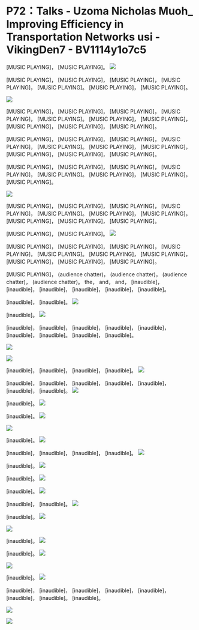 # P72：Talks - Uzoma Nicholas Muoh_ Improving Efficiency in Transportation Networks usi - VikingDen7 - BV1114y1o7c5

 [MUSIC PLAYING]， [MUSIC PLAYING]。
![](img/3553459ded9d1d92e37e80eb6c1f4b37_1.png)

 [MUSIC PLAYING]， [MUSIC PLAYING]， [MUSIC PLAYING]， [MUSIC PLAYING]， [MUSIC PLAYING]。 [MUSIC PLAYING]， [MUSIC PLAYING]。

![](img/3553459ded9d1d92e37e80eb6c1f4b37_3.png)

 [MUSIC PLAYING]， [MUSIC PLAYING]， [MUSIC PLAYING]， [MUSIC PLAYING]， [MUSIC PLAYING]。 [MUSIC PLAYING]， [MUSIC PLAYING]， [MUSIC PLAYING]， [MUSIC PLAYING]， [MUSIC PLAYING]。

 [MUSIC PLAYING]， [MUSIC PLAYING]， [MUSIC PLAYING]， [MUSIC PLAYING]， [MUSIC PLAYING]。 [MUSIC PLAYING]， [MUSIC PLAYING]， [MUSIC PLAYING]， [MUSIC PLAYING]， [MUSIC PLAYING]。

 [MUSIC PLAYING]， [MUSIC PLAYING]， [MUSIC PLAYING]， [MUSIC PLAYING]， [MUSIC PLAYING]。 [MUSIC PLAYING]， [MUSIC PLAYING]， [MUSIC PLAYING]。



![](img/3553459ded9d1d92e37e80eb6c1f4b37_5.png)

 [MUSIC PLAYING]， [MUSIC PLAYING]， [MUSIC PLAYING]， [MUSIC PLAYING]， [MUSIC PLAYING]。 [MUSIC PLAYING]， [MUSIC PLAYING]， [MUSIC PLAYING]， [MUSIC PLAYING]， [MUSIC PLAYING]。

 [MUSIC PLAYING]， [MUSIC PLAYING]。
![](img/3553459ded9d1d92e37e80eb6c1f4b37_7.png)

 [MUSIC PLAYING]， [MUSIC PLAYING]， [MUSIC PLAYING]， [MUSIC PLAYING]， [MUSIC PLAYING]。 [MUSIC PLAYING]， [MUSIC PLAYING]， [MUSIC PLAYING]， [MUSIC PLAYING]， [MUSIC PLAYING]。

 [MUSIC PLAYING]， (audience chatter)， (audience chatter)， (audience chatter)， (audience chatter)。 the， and， and， [inaudible]， [inaudible]， [inaudible]， [inaudible]， [inaudible]， [inaudible]。

 [inaudible]， [inaudible]。
![](img/3553459ded9d1d92e37e80eb6c1f4b37_9.png)

 [inaudible]。
![](img/3553459ded9d1d92e37e80eb6c1f4b37_11.png)

 [inaudible]， [inaudible]， [inaudible]， [inaudible]， [inaudible]， [inaudible]， [inaudible]。 [inaudible]， [inaudible]。

![](img/3553459ded9d1d92e37e80eb6c1f4b37_13.png)

![](img/3553459ded9d1d92e37e80eb6c1f4b37_14.png)

 [inaudible]， [inaudible]， [inaudible]， [inaudible]。
![](img/3553459ded9d1d92e37e80eb6c1f4b37_16.png)

 [inaudible]， [inaudible]， [inaudible]， [inaudible]， [inaudible]， [inaudible]， [inaudible]。
![](img/3553459ded9d1d92e37e80eb6c1f4b37_18.png)

 [inaudible]。
![](img/3553459ded9d1d92e37e80eb6c1f4b37_20.png)

 [inaudible]。
![](img/3553459ded9d1d92e37e80eb6c1f4b37_22.png)

![](img/3553459ded9d1d92e37e80eb6c1f4b37_23.png)

 [inaudible]。
![](img/3553459ded9d1d92e37e80eb6c1f4b37_25.png)

 [inaudible]， [inaudible]， [inaudible]， [inaudible]。
![](img/3553459ded9d1d92e37e80eb6c1f4b37_27.png)

 [inaudible]。
![](img/3553459ded9d1d92e37e80eb6c1f4b37_29.png)

 [inaudible]。
![](img/3553459ded9d1d92e37e80eb6c1f4b37_31.png)

 [inaudible]。
![](img/3553459ded9d1d92e37e80eb6c1f4b37_33.png)

 [inaudible]， [inaudible]。
![](img/3553459ded9d1d92e37e80eb6c1f4b37_35.png)

 [inaudible]。
![](img/3553459ded9d1d92e37e80eb6c1f4b37_37.png)

![](img/3553459ded9d1d92e37e80eb6c1f4b37_38.png)

 [inaudible]。
![](img/3553459ded9d1d92e37e80eb6c1f4b37_40.png)

 [inaudible]。
![](img/3553459ded9d1d92e37e80eb6c1f4b37_42.png)

![](img/3553459ded9d1d92e37e80eb6c1f4b37_43.png)

 [inaudible]。
![](img/3553459ded9d1d92e37e80eb6c1f4b37_45.png)

 [inaudible]， [inaudible]， [inaudible]， [inaudible]， [inaudible]， [inaudible]， [inaudible]。 [inaudible]。

![](img/3553459ded9d1d92e37e80eb6c1f4b37_47.png)

![](img/3553459ded9d1d92e37e80eb6c1f4b37_48.png)